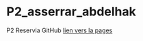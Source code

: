 # P2_asserrar_abdelhak
P2 Reservia GitHub
[lien vers la pages](https://abdelhaka.github.io/AbdelhakAsserrar_2_09052021/)
